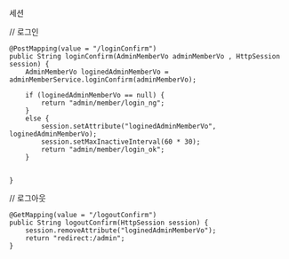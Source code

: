 세션 



//	로그인


	@PostMapping(value = "/loginConfirm")
	public String loginConfirm(AdminMemberVo adminMemberVo , HttpSession session) {
		AdminMemberVo loginedAdminMemberVo = adminMemberService.loginConfirm(adminMemberVo);
		
		if (loginedAdminMemberVo == null) {
			return "admin/member/login_ng";
		}
		else {
			session.setAttribute("loginedAdminMemberVo", loginedAdminMemberVo);
			session.setMaxInactiveInterval(60 * 30);
			return "admin/member/login_ok";
		}
		
		
	}
	
//	로그아웃


	@GetMapping(value = "/logoutConfirm")
	public String logoutConfirm(HttpSession session) {
		session.removeAttribute("loginedAdminMemberVo");
		return "redirect:/admin";
	}
